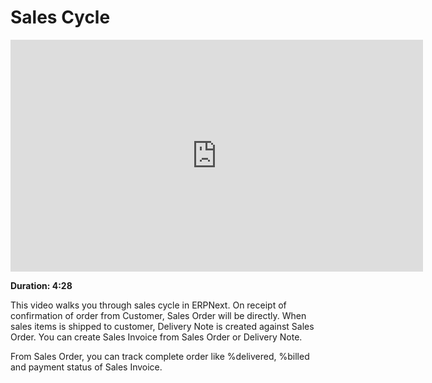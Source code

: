 # Sales Cycle

<iframe width="660" height="371" src="https://www.youtube.com/embed/_fjFnEjvGt8" frameborder="0" allowfullscreen></iframe>

**Duration: 4:28**

This video walks you through sales cycle in ERPNext. On receipt of confirmation of order from Customer, Sales Order will be directly. When sales items is shipped to customer, Delivery Note is created against Sales Order. You can create Sales Invoice from Sales Order or Delivery Note.

From Sales Order, you can track complete order like %delivered, %billed and payment status of Sales Invoice.
